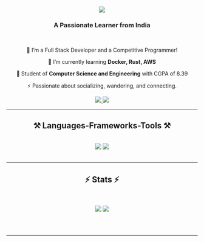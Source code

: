 
<h1 align="center">
    <img src="https://readme-typing-svg.herokuapp.com/?font=Righteous&size=35&center=true&vCenter=true&width=500&height=70&duration=4000&lines=Hi+There!+👋;+I'm+Vinay+Kumar!;" />
</h1>

<h3 align="center">A Passionate Learner from India</h3>

<br/>

<div align="center">
 
 🔭 I’m a Full Stack Developer and a Competitive Programmer!
 
 🌱 I’m currently learning **Docker, Rust, AWS**

💬   Student of **Computer Science and Engineering** with CGPA of 8.39

⚡   Passionate about socializing, wandering, and connecting.

 </div>
 
<div align="center"> 
  <a href="mailto:vk96154.20@gmail.com">
    <img src="https://img.shields.io/badge/Gmail-333333?style=for-the-badge&logo=gmail&logoColor=red" />
  </a>
  <a href="https://www.linkedin.com/in/vinay-kumar-0818a81ab/" target="_blank">
    <img src="https://img.shields.io/badge/LinkedIn-0077B5?style=for-the-badge&logo=linkedin&logoColor=white" target="_blank" />
  </a>
<!--   <a href="https://salesp07.github.io" target="_blank">
     <img src="https://img.shields.io/badge/Portfolio-FF5722?style=for-the-badge&logo=todoist&logoColor=white" target="_blank" /> <!-- sqlite, safari, google-chrome are other good icon options -->
<!--   </a> -->
</div>

 <hr/>
 
<h2 align="center">⚒️ Languages-Frameworks-Tools ⚒️</h2>
<br/>
<div align="center">
    <img src="https://skillicons.dev/icons?i=react,bootstrap,html,css,vscode,github,tailwind,git,c,react,mui" />
    <img src="https://skillicons.dev/icons?i=nodejs,python,javascript,express,firebase,mongodb,cpp,rust,mysql" /><br>
</div>

<br/>

<hr/>

<h2 align="center">⚡ Stats ⚡</h2>
<br>
<div align=center>
  <p style="display:flex; align=center; justify-content:center; ">
      <img src="https://github-readme-stats.vercel.app/api?username=kumar20vinay&theme=midnight-purple" style="margin-right:4px;">
      <img src="https://streak-stats.demolab.com/?user=kumar20vinay&theme=holi-theme">
  </p>
<!--   <img width=325 align="center" src="https://github-readme-stats.vercel.app/api/top-langs/?username=kumar20vinay&hide=HTML&langs_count=8&layout=compact&theme=react&border_radius=10&size_weight=0.5&count_weight=0.5&exclude_repo=github-readme-stats" alt="top langs" /> -->
</div>

<br/><br/>

<hr/>

<br/>

<br/>
